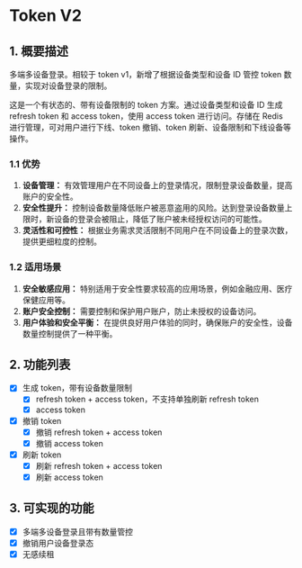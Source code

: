 # Token V2

## 1. 概要描述
多端多设备登录。相较于 token v1，新增了根据设备类型和设备 ID 管控 token 数量，实现对设备登录的限制。

这是一个有状态的、带有设备限制的 token 方案。通过设备类型和设备 ID 生成 refresh token 和 access token，使用 access token 进行访问。存储在 Redis 进行管理，可对用户进行下线、token 撤销、token 刷新、设备限制和下线设备等操作。

### 1.1 优势
1. **设备管理：** 有效管理用户在不同设备上的登录情况，限制登录设备数量，提高账户的安全性。
2. **安全性提升：** 控制设备数量降低账户被恶意盗用的风险。达到登录设备数量上限时，新设备的登录会被阻止，降低了账户被未经授权访问的可能性。
3. **灵活性和可控性：** 根据业务需求灵活限制不同用户在不同设备上的登录次数，提供更细粒度的控制。

### 1.2 适用场景
1. **安全敏感应用：** 特别适用于安全性要求较高的应用场景，例如金融应用、医疗保健应用等。
2. **账户安全控制：** 需要控制和保护用户账户，防止未授权的设备访问。
3. **用户体验和安全平衡：** 在提供良好用户体验的同时，确保账户的安全性，设备数量控制提供了一种平衡。

## 2. 功能列表
- [x] 生成 token，带有设备数量限制
  - [x] refresh token + access token，不支持单独刷新 refresh token
  - [x] access token
- [x] 撤销 token
  - [x] 撤销 refresh token + access token
  - [x] 撤销 access token
- [x] 刷新 token
  - [x] 刷新 refresh token + access token
  - [x] 刷新 access token

## 3. 可实现的功能
- [x] 多端多设备登录且带有数量管控
- [x] 撤销用户设备登录态
- [x] 无感续租
